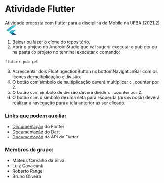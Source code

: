 # Atividade Flutter

Atividade proposta com flutter para a disciplina de Mobile na UFBA (2021.2)
<img align="center" alt="Flutter" height="30" width="40" src="https://raw.githubusercontent.com/devicons/devicon/9f4f5cdb393299a81125eb5127929ea7bfe42889/icons/flutter/flutter-original.svg" />

1. Baixar ou fazer o clone do [repositório](https://github.com/mateuscsilva/atividade_flutter).
2. Abrir o projeto no Android Studio que vai sugerir executar o pub get ou na pasta do projeto no terminal executar o comando:
```sh
flutter pub get
``` 
3. Acrescentar dois FloatingActionButton no bottomNavigationBar com os ícones de multiplicação e divisão.
4. O botão com símbolo de multiplicação deverá multiplicar o _counter por 2.
5. O botão com símbolo de divisão deverá dividir o _counter por 2.
6. O botão com o símbolo de uma seta para esquerda (_arrow back_) deverá realizar a navegação para a tela anterior ao ser clicado.

### Links que podem auxiliar
- [Documentação](https://docs.flutter.dev/) do Flutter
- [Documentação](https://dart.dev/guides) do Dart
- [Documentação](https://api.flutter.dev/) da API do Flutter

### Membros do grupo:
- Mateus Carvalho da Silva
- Luiz Cavalcanti
- Roberto Rangel
- Bruno Oliveira